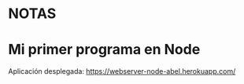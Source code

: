 # NOTAS
# Mi primer programa en Node

Aplicación desplegada:
https://webserver-node-abel.herokuapp.com/
